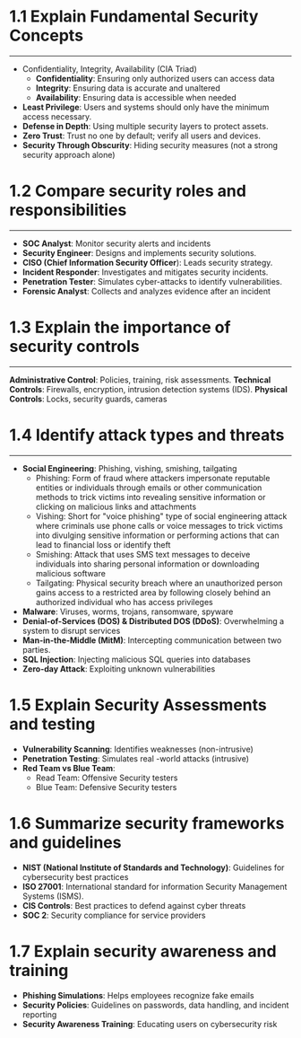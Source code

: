 
# 1.1 Explain Fundamental Security Concepts
----
- Confidentiality, Integrity, Availability (CIA Triad)
    - **Confidentiality**: Ensuring only authorized users can access data
    - **Integrity**: Ensuring data is accurate and unaltered
    - **Availability**: Ensuring data is accessible when needed
- **Least Privilege**: Users and systems should only have the minimum access necessary.
- **Defense in Depth**: Using multiple security layers to protect assets.
- **Zero Trust**: Trust no one by default; verify all users and devices.
- **Security Through Obscurity**: Hiding security measures (not a strong security approach alone)

# 1.2 Compare security roles and responsibilities
----
- **SOC Analyst**: Monitor security alerts and incidents
- **Security Engineer**: Designs and implements security solutions.
- **CISO (Chief Information Security Officer**):  Leads security strategy.
- **Incident Responder**: Investigates and mitigates security incidents.
- **Penetration Tester**: Simulates cyber-attacks to identify vulnerabilities.
- **Forensic Analyst**: Collects and analyzes evidence after an incident

# 1.3 Explain the importance of security controls
----
**Administrative Control**: Policies, training, risk assessments.
**Technical Controls**: Firewalls, encryption, intrusion detection systems (IDS).
**Physical Controls**: Locks, security guards, cameras

# 1.4 Identify attack types and threats
----
- **Social Engineering**: Phishing, vishing, smishing, tailgating
    - Phishing: Form of fraud where attackers impersonate reputable entities or individuals through emails or other communication methods to trick victims into revealing sensitive information or clicking on malicious links and attachments
    - Vishing: Short for "voice phishing" type of social engineering attack where criminals use phone calls or voice messages to trick victims into divulging sensitive information or performing actions that can lead to financial loss or identify theft
    - Smishing: Attack that uses SMS text messages to deceive individuals into sharing personal information or downloading malicious software
    - Tailgating: Physical security breach where an unauthorized person gains access to a restricted area by following closely behind an authorized individual who has access privileges
- **Malware**: Viruses, worms, trojans, ransomware, spyware
- **Denial-of-Services (DOS) & Distributed DOS (DDoS)**: Overwhelming a system to disrupt services
- **Man-in-the-Middle (MitM)**: Intercepting communication between two parties.
- **SQL Injection**: Injecting malicious SQL queries into databases
- **Zero-day Attack**: Exploiting unknown vulnerabilities

# 1.5 Explain Security Assessments and testing
- **Vulnerability Scanning**: Identifies weaknesses (non-intrusive)
- **Penetration Testing**: Simulates real -world attacks (intrusive)
- **Red Team vs Blue Team**: 
    - Read Team: Offensive Security testers
    - Blue Team: Defensive Security testers

# 1.6 Summarize security frameworks and guidelines
- **NIST (National Institute of Standards and Technology)**: Guidelines for cybersecurity best practices
- **ISO 27001**: International standard for information Security Management Systems (ISMS).
- **CIS Controls**: Best practices to defend against cyber threats
- **SOC 2**: Security compliance for service providers

# 1.7 Explain security awareness and training
- **Phishing Simulations**: Helps employees recognize fake emails
- **Security Policies**: Guidelines on passwords, data handling, and incident reporting
- **Security Awareness Training**: Educating users on cybersecurity risk


